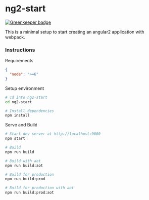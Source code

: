 # ng2-start

[![Greenkeeper badge](https://badges.greenkeeper.io/cebor/ng2-start.svg)](https://greenkeeper.io/)

This is a minimal setup to start creating an angular2 application with webpack.

### Instructions

Requirements

```json
{
  "node": ">=6"
}
```

Setup environment

```bash
# cd into ng2-start
cd ng2-start

# Install dependencies
npm install
```

Serve and Build
```bash
# Start dev server at http://localhost:9000
npm start

# Build
npm run build

# Build with aot
npm run build:aot

# Build for production
npm run build:prod

# Build for production with aot
npm run build:prod:aot
```
